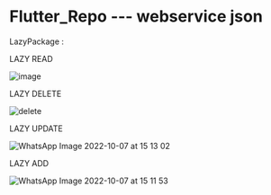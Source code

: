 # Flutter_Repo --- webservice json  

LazyPackage :

LAZY READ

![image](https://user-images.githubusercontent.com/90522945/193937064-bc8dc8c4-eb80-493f-98c4-80ccf95f16ee.png)

LAZY DELETE

![delete](https://user-images.githubusercontent.com/90522945/195909779-2babec2c-90c2-4445-b03d-36cae93759c5.jpeg)


LAZY UPDATE

![WhatsApp Image 2022-10-07 at 15 13 02](https://user-images.githubusercontent.com/90522945/195909830-062a7195-1a15-4e7d-9fae-65d639edc357.jpeg)

LAZY ADD

![WhatsApp Image 2022-10-07 at 15 11 53](https://user-images.githubusercontent.com/90522945/195909849-c05268fa-7de3-4f15-aa11-ca02544f0183.jpeg)
